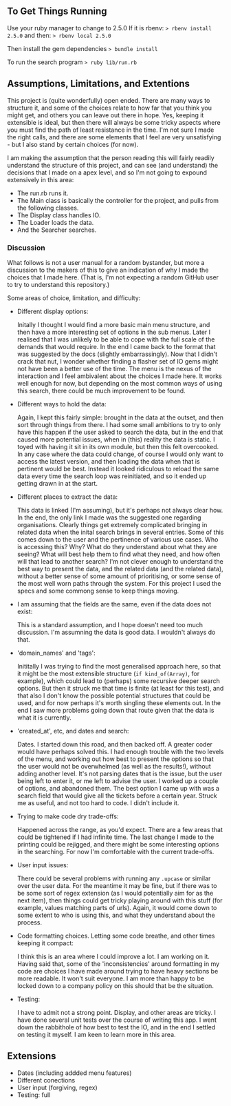 ## To Get Things Running
Use your ruby manager to change to 2.5.0
If it is rbenv:
`> rbenv install 2.5.0`
and then: 
`> rbenv local 2.5.0`

Then install the gem dependencies
`> bundle install`

To run the search program
`> ruby lib/run.rb`

## Assumptions, Limitations, and Extentions

This project is (quite wonderfully) open ended. There are many ways to structure it, and some of the choices relate to how far that you think you might get, and others you can leave out there in hope. Yes, keeping it extensible is ideal, but then there will always be some tricky aspects where you must find the path of least resistance in the time. I'm not sure I made the right calls, and there are some elements that I feel are very unsatisfying - but I also stand by certain choices (for now).

I am making the assumption that the person reading this will fairly readily understand the structure of this project, and can see (and understand) the decisions that I made on a apex level, and so I'm not going to expound extensively in this area:
- The run.rb runs it.
- The Main class is basically the controller for the project, and pulls from the following classes.
- The Display class handles IO.
- The Loader loads the data.
- And the Searcher searches.

### Discussion
What follows is not a user manual for a random bystander, but more a discussion to the makers of this to give an indication of why I made the choices that I made here. (That is, I'm not expecting a random GitHub user to try to understand this repository.)

Some areas of choice, limitation, and difficulty:
- Different display options: 
    
    Initally I thought I would find a more basic main menu structure, and then have a more interesting set of options in the sub menus. Later I realised that I was unlikely to be able to cope with the full scale of the demands that would require. In the end I came back to the format that was suggested by the docs (slightly embarrassingly). Now that I didn't crack that nut, I wonder whether finding a flasher set of IO gems might not have been a better use of the time. The menu is the nexus of the interaction and I feel ambivalent about the choices I made here. It works well enough for now, but depending on the most common ways of using this search, there could be much improvement to be found.

- Different ways to hold the data:

    Again, I kept this fairly simple: brought in the data at the outset, and then sort through things from there. I had some small ambitions to try to only have this happen if the user asked to search the data, but in the end that caused more potential issues, when in (this) reality the data is static. I toyed with having it sit in its own module, but then this felt overcooked. In any case where the data could change, of course I would only want to access the latest version, and then loading the data when that is pertinent would be best. Instead it looked ridiculous to reload the same data every time the search loop was reinitiated, and so it ended up getting drawn in at the start.

- Different places to extract the data:

    This data is linked (I'm assuming), but it's perhaps not always clear how. In the end, the only link I made was the suggested one regarding organisations. Clearly things get extremely complicated bringing in related data when the inital search brings in several entries. Some of this comes down to the user and the pertinence of various use cases. Who is accessing this? Why? What do they understand about what they are seeing? What will best help them to find what they need, and how often will that lead to another search? I'm not clever enough to understand the best way to present the data, and the related data (and the related data), without a better sense of some amount of prioritising, or some sense of the most well worn paths through the system. For this project I used the specs and some commong sense to keep things moving.

- I am assuming that the fields are the same, even if the data does not exist:

    This is a standard assumption, and I hope doesn't need too much discussion. I'm assumning the data is good data. I wouldn't always do that. 

- 'domain_names' and 'tags':

    Inititally I was trying to find the most generalised approach here, so that it might be the most extensible structure (`if kind_of(Array)`, for example), which could lead to (perhaps) some recursive deeper search options. But then it struck me that time is finite (at least for this test), and that also I don't know the possible potential structures that could be used, and for now perhaps it's worth singling these elements out. In the end I saw more problems going down that route given that the data is what it is currently. 

- 'created_at', etc, and dates and search:

    Dates. I started down this road, and then backed off. A greater coder would have perhaps solved this. I had enough trouble with the two levels of the menu, and working out how best to present the options so that the user would not be overwhelmed (as well as the results!), without adding another level. It's not parsing dates that is the issue, but the user being left to enter it, or me left to advise the user. I worked up a couple of options, and abandoned them. The best option I came up with was a search field that would give all the tickets before a certain year. Struck me as useful, and not too hard to code. I didn't include it.

- Trying to make code dry trade-offs:

    Happened across the range, as you'd expect. There are a few areas that could be tightened if I had infinite time. The last change I made to the printing could be rejigged, and there might be some interesting options in the searching. For now I'm comfortable with the current trade-offs. 

- User input issues:

    There could be several problems with running any `.upcase` or similar over the user data. For the meantime it may be fine, but if there was to be some sort of regex extension (as I would potentially aim for as the next item), then things could get tricky playing around with this stuff (for example, values matching parts of urls). Again, it would come down to some extent to who is using this, and what they understand about the process. 

- Code formatting choices. Letting some code breathe, and other times keeping it compact:

    I think this is an area where I could improve a lot. I am working on it. Having said that, some of the 'inconsistencies' around formatting in my code are choices I have made around trying to have heavy sections be more readable. It won't suit everyone. I am more than happy to be locked down to a company policy on this should that be the situation.

- Testing:

    I have to admit not a strong point. Display, and other areas are tricky. I have done several unit tests over the course of writing this app. I went down the rabbithole of how best to test the IO, and in the end I settled on testing it myself. I am keen to learn more in this area. 


## Extensions
- Dates (including addded menu features)
- Different conections
- User input (forgiving, regex)
- Testing: full 
